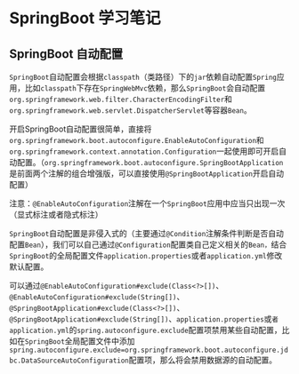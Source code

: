 # SpringBoot 学习笔记

## SpringBoot 自动配置

`SpringBoot`自动配置会根据`classpath`（类路径）下的`jar`依赖自动配置`Spring`应用，比如`classpath`下存在`SpringWebMvc`依赖，那么`SpringBoot`会自动配置`org.springframework.web.filter.CharacterEncodingFilter`和`org.springframework.web.servlet.DispatcherServlet`等容器`Bean`。

开启SpringBoot自动配置很简单，直接将`org.springframework.boot.autoconfigure.EnableAutoConfiguration`和`org.springframework.context.annotation.Configuration`一起使用即可开启自动配置。（`org.springframework.boot.autoconfigure.SpringBootApplication`是前面两个注解的组合增强版，可以直接使用`@SpringBootApplication`开启自动配置）

注意：`@EnableAutoConfiguration`注解在一个`SpringBoot`应用中应当只出现一次（显式标注或者隐式标注）

`SpringBoot`自动配置是非侵入式的（主要通过`@Condition`注解条件判断是否自动配置`Bean`），我们可以自己通过`@Configuration`配置类自己定义相关的`Bean，`结合`SpringBoot`的全局配置文件`application.properties`或者`application.yml`修改默认配置。

可以通过`@EnableAutoConfiguration#exclude(Class<?>[])`、`@EnableAutoConfiguration#exclude(String[])`、`@SpringBootApplication#exclude(Class<?>[])`、`@SpringBootApplication#exclude(String[])`、`application.properties`或`者application.yml`的`spring.autoconfigure.exclude`配置项禁用某些自动配置，比如在`SpringBoot`全局配置文件中添加`spring.autoconfigure.exclude=org.springframework.boot.autoconfigure.jdbc.DataSourceAutoConfiguration`配置项，那么将会禁用数据源的自动配置。
